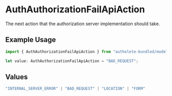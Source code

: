 # AuthAuthorizationFailApiAction

The next action that the authorization server implementation should take.

## Example Usage

```typescript
import { AuthAuthorizationFailApiAction } from "authelete-bundled/models/operations";

let value: AuthAuthorizationFailApiAction = "BAD_REQUEST";
```

## Values

```typescript
"INTERNAL_SERVER_ERROR" | "BAD_REQUEST" | "LOCATION" | "FORM"
```